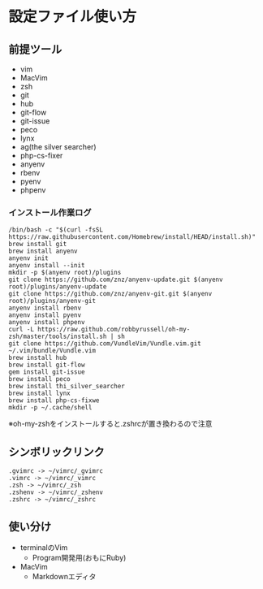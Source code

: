 # 設定ファイル使い方

## 前提ツール
- vim
- MacVim
- zsh
- git
- hub
- git-flow
- git-issue
- peco
- lynx
- ag(the silver searcher)
- php-cs-fixer
- anyenv
- rbenv
- pyenv
- phpenv

### インストール作業ログ
```
/bin/bash -c "$(curl -fsSL https://raw.githubusercontent.com/Homebrew/install/HEAD/install.sh)"
brew install git
brew install anyenv
anyenv init
anyenv install --init
mkdir -p $(anyenv root)/plugins
git clone https://github.com/znz/anyenv-update.git $(anyenv root)/plugins/anyenv-update
git clone https://github.com/znz/anyenv-git.git $(anyenv root)/plugins/anyenv-git
anyenv install rbenv
anyenv install pyenv
anyenv install phpenv
curl -L https://raw.github.com/robbyrussell/oh-my-zsh/master/tools/install.sh | sh
git clone https://github.com/VundleVim/Vundle.vim.git ~/.vim/bundle/Vundle.vim
brew install hub
brew install git-flow
gem install git-issue
brew install peco
brew install thi_silver_searcher
brew install lynx
brew install php-cs-fixwe
mkdir -p ~/.cache/shell
```
※oh-my-zshをインストールすると.zshrcが置き換わるので注意

## シンボリックリンク
```
.gvimrc -> ~/vimrc/_gvimrc
.vimrc -> ~/vimrc/_vimrc
.zsh -> ~/vimrc/_zsh
.zshenv -> ~/vimrc/_zshenv
.zshrc -> ~/vimrc/_zshrc
```

## 使い分け
- terminalのVim
  - Program開発用(おもにRuby)
- MacVim
  - Markdownエディタ
